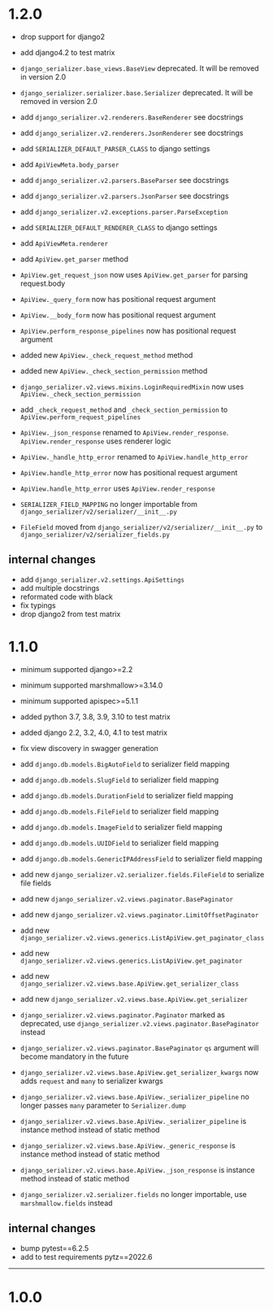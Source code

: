 # 1.2.0
- drop support for django2
- add django4.2 to test matrix

- `django_serializer.base_views.BaseView` deprecated. It will be removed in version 2.0
- `django_serializer.serializer.base.Serializer` deprecated. It will be removed in version 2.0


- add `django_serializer.v2.renderers.BaseRenderer` see docstrings
- add `django_serializer.v2.renderers.JsonRenderer` see docstrings
- add `SERIALIZER_DEFAULT_PARSER_CLASS` to django settings
- add `ApiViewMeta.body_parser`


- add `django_serializer.v2.parsers.BaseParser` see docstrings
- add `django_serializer.v2.parsers.JsonParser` see docstrings
- add `django_serializer.v2.exceptions.parser.ParseException`
- add `SERIALIZER_DEFAULT_RENDERER_CLASS` to django settings
- add `ApiViewMeta.renderer`


- add `ApiView.get_parser` method
- `ApiView.get_request_json` now uses `ApiView.get_parser` for parsing request.body


- `ApiView._query_form` now has positional request argument
- `ApiView.__body_form` now has positional request argument
- `ApiView.perform_response_pipelines` now has positional request argument
- added new `ApiView._check_request_method` method
- added new `ApiView._check_section_permission` method
- `django_serializer.v2.views.mixins.LoginRequiredMixin` now uses `ApiView._check_section_permission` 
- add `_check_request_method` and `_check_section_permission` to `ApiView.perform_request_pipelines`
- `ApiView._json_response` renamed to `ApiView.render_response`. `ApiView.render_response` uses renderer logic


- `ApiView._handle_http_error` renamed to `ApiView.handle_http_error`
- `ApiView.handle_http_error` now has positional request argument
- `ApiView.handle_http_error` uses `ApiView.render_response`


- `SERIALIZER_FIELD_MAPPING` no longer importable from `django_serializer/v2/serializer/__init__.py`
- `FileField` moved from `django_serializer/v2/serializer/__init__.py` to `django_serializer/v2/serializer_fields.py`


## internal changes
- add `django_serializer.v2.settings.ApiSettings` 
- add multiple docstrings
- reformated code with black
- fix typings
- drop django2 from test matrix

# 1.1.0
- minimum supported django>=2.2
- minimum supported marshmallow>=3.14.0
- minimum supported apispec>=5.1.1
- added python 3.7, 3.8, 3.9, 3.10 to test matrix
- added django 2.2, 3.2, 4.0, 4.1 to test matrix

- fix view discovery in swagger generation
- add `django.db.models.BigAutoField` to serializer field mapping
- add `django.db.models.SlugField` to serializer field mapping
- add `django.db.models.DurationField` to serializer field mapping
- add `django.db.models.FileField` to serializer field mapping
- add `django.db.models.ImageField` to serializer field mapping
- add `django.db.models.UUIDField` to serializer field mapping
- add `django.db.models.GenericIPAddressField` to serializer field mapping
- add new `django_serializer.v2.serializer.fields.FileField` to serialize file fields
- add new `django_serializer.v2.views.paginator.BasePaginator`
- add new `django_serializer.v2.views.paginator.LimitOffsetPaginator`
- add new `django_serializer.v2.views.generics.ListApiView.get_paginator_class`
- add new `django_serializer.v2.views.generics.ListApiView.get_paginator`
- add new `django_serializer.v2.views.base.ApiView.get_serializer_class`
- add new `django_serializer.v2.views.base.ApiView.get_serializer`
- `django_serializer.v2.views.paginator.Paginator` marked as deprecated, use `django_serializer.v2.views.paginator.BasePaginator` instead
- `django_serializer.v2.views.paginator.BasePaginator` `qs` argument will become mandatory in the future
- `django_serializer.v2.views.base.ApiView.get_serializer_kwargs` now adds `request` and `many` to serializer kwargs 
- `django_serializer.v2.views.base.ApiView._serializer_pipeline` no longer passes `many` parameter to `Serializer.dump`
- `django_serializer.v2.views.base.ApiView._serializer_pipeline` is instance method instead of static method
- `django_serializer.v2.views.base.ApiView._generic_response` is instance method instead of static method
- `django_serializer.v2.views.base.ApiView._json_response` is instance method instead of static method
- `django_serializer.v2.serializer.fields` no longer importable, use `marshmallow.fields` instead

## internal changes
- bump pytest==6.2.5
- add to test requirements pytz==2022.6
---
# 1.0.0
